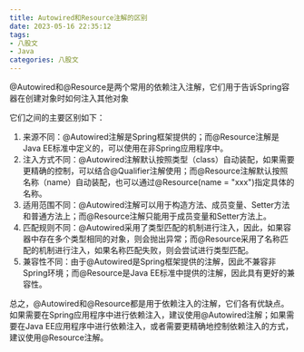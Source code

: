 ```yaml
---
title: Autowired和Resource注解的区别
date: 2023-05-16 22:35:12
tags: 
- 八股文
- Java
categories: 八股文
---
```


@Autowired和@Resource是两个常用的依赖注入注解，它们用于告诉Spring容器在创建对象时如何注入其他对象
<!-- more -->
它们之间的主要区别如下：

1. 来源不同：@Autowired注解是Spring框架提供的；而@Resource注解是Java EE标准中定义的，可以使用在非Spring应用程序中。
2. 注入方式不同：@Autowired注解默认按照类型（class）自动装配，如果需要更精确的控制，可以结合@Qualifier注解使用；而@Resource注解默认按照名称（name）自动装配，也可以通过@Resource(name = "xxx")指定具体的名称。
3. 适用范围不同：@Autowired注解可以用于构造方法、成员变量、Setter方法和普通方法上；而@Resource注解只能用于成员变量和Setter方法上。
4. 匹配规则不同：@Autowired采用了类型匹配的机制进行注入，因此，如果容器中存在多个类型相同的对象，则会抛出异常；而@Resource采用了名称匹配的机制进行注入，如果名称匹配失败，则会尝试进行类型匹配。
5. 兼容性不同：由于@Autowired是Spring框架提供的注解，因此不兼容非Spring环境；而@Resource是Java EE标准中提供的注解，因此具有更好的兼容性。

总之，@Autowired和@Resource都是用于依赖注入的注解，它们各有优缺点。如果需要在Spring应用程序中进行依赖注入，建议使用@Autowired注解；如果需要在Java EE应用程序中进行依赖注入，或者需要更精确地控制依赖注入的方式，建议使用@Resource注解。
